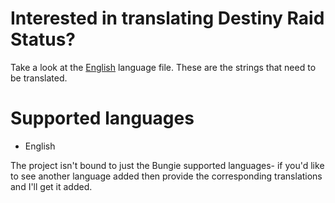 # Interested in translating Destiny Raid Status?

Take a look at the [English](https://github.com/Mulchman/DestinyRaidStatus/blob/master/app/i18n/drs_en.json) language file. These are the strings that need to be translated.

# Supported languages

 - English

The project isn't bound to just the Bungie supported languages- if you'd like to see another language added then provide the corresponding translations and I'll get it added.
